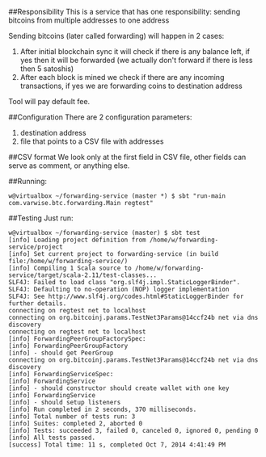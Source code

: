 ##Responsibility
This is a service that has one responsibility: sending bitcoins from multiple addresses to one address

Sending bitcoins (later called forwarding) will happen in 2 cases:  
1. After initial blockchain sync it will check if there is any balance left, if yes then it will be forwarded (we actually don't forward if there is less then 5 satoshis)  
2. After each block is mined we check if there are any incoming transactions, if yes we are forwarding coins to destination address  

Tool will pay default fee.
 
##Configuration
There are 2 configuration parameters:   
1. destination address  
2. file that points to a CSV file with addresses  

##CSV format
We look only at the first field in CSV file, other fields can serve as comment, or anything else.


##Running:
```
w@virtualbox ~/forwarding-service (master *) $ sbt "run-main com.varwise.btc.forwarding.Main regtest"
```

##Testing
Just run:  
```
w@virtualbox ~/forwarding-service (master) $ sbt test
[info] Loading project definition from /home/w/forwarding-service/project
[info] Set current project to forwarding-service (in build file:/home/w/forwarding-service/)
[info] Compiling 1 Scala source to /home/w/forwarding-service/target/scala-2.11/test-classes...
SLF4J: Failed to load class "org.slf4j.impl.StaticLoggerBinder".
SLF4J: Defaulting to no-operation (NOP) logger implementation
SLF4J: See http://www.slf4j.org/codes.html#StaticLoggerBinder for further details.
connecting on regtest net to localhost
connecting on org.bitcoinj.params.TestNet3Params@14ccf24b net via dns discovery
connecting on regtest net to localhost
[info] ForwardingPeerGroupFactorySpec:
[info] ForwardingPeerGroupFactory
[info] - should get PeerGroup
connecting on org.bitcoinj.params.TestNet3Params@14ccf24b net via dns discovery
[info] ForwardingServiceSpec:
[info] ForwardingService
[info] - should constructor should create wallet with one key
[info] ForwardingService
[info] - should setup listeners
[info] Run completed in 2 seconds, 370 milliseconds.
[info] Total number of tests run: 3
[info] Suites: completed 2, aborted 0
[info] Tests: succeeded 3, failed 0, canceled 0, ignored 0, pending 0
[info] All tests passed.
[success] Total time: 11 s, completed Oct 7, 2014 4:41:49 PM
```
